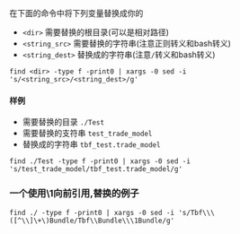 在下面的命令中将下列变量替换成你的
* `<dir>` 需要替换的根目录(可以是相对路径)
* `<string_src>` 需要替换的字符串(注意正则转义和bash转义)
* `<string_dest>` 替换成的字符串(注意`/`转义和bash转义)

```
find <dir> -type f -print0 | xargs -0 sed -i 's/<string_src>/<string_dest>/g'
```

#### 样例
* 需要替换的目录 `./Test`
* 需要替换的支符串 `test_trade_model`
* 替换成的字符串 `tbf_test.trade_model`

```
find ./Test -type f -print0 | xargs -0 sed -i 's/test_trade_model/tbf_test.trade_model/g'
```

### 一个使用\1向前引用,替换的例子
```
find ./ -type f -print0 | xargs -0 sed -i 's/Tbf\\\([^\\]\+\)Bundle/Tbf\\Bundle\\\1Bundle/g'
```